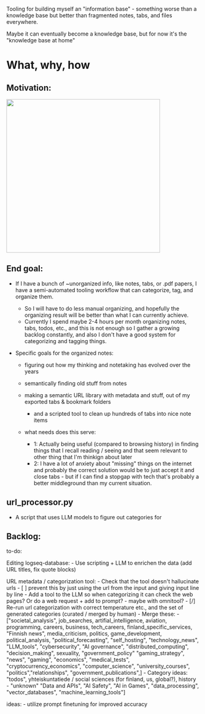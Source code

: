 Tooling for building myself an "information base" - something worse than a knowledge base but better than fragmented notes, tabs, and files everywhere.

Maybe it can eventually become a knowledge base, but for now it's the "knowledge base at home"

# What, why, how

## Motivation:
<img src="https://github.com/user-attachments/assets/b5bbb415-b62c-403d-b4c3-ebd4d3c42001" width=400>

## End goal:

- If I have a bunch of ~unorganized info, like notes, tabs, or .pdf papers, I have a semi-automated tooling workflow that can categorize, tag, and organize them.
  - So I will have to do less manual organizing, and hopefully the organizing result will be better than what I can currently achieve.
  - Currently I spend maybe 2-4 hours per month organizing notes, tabs, todos, etc., and this is not enough so I gather a growing backlog constantly, and also I don't have a good system for categorizing and tagging things.

- Specific goals for the organized notes:   
    - figuring out how my thinking and notetaking has evolved over the years
    - semantically finding old stuff from notes
    - making a semantic URL library with metadata and stuff, out of my exported tabs & bookmark folders
        -  and a scripted tool to clean up hundreds of tabs into nice note items
  
  - what needs does this serve:
    - 1: Actually being useful (compared to browsing history) in finding things that I recall reading / seeing and that seem relevant to other thing that I'm thinkign about later
    - 2: I have a lot of anxiety about "missing" things on the internet and probably the correct solution would be to just accept it and close tabs - but if I can find a stopgap with tech that's probably a better middleground than my current situation.


## url_processor.py
- A script that uses LLM models to figure out categories for

## Backlog:



to-do:

Editing logseq-database:
    - Use scripting + LLM to enrichen the data (add URL titles, fix quote blocks)


URL metadata / categorization tool:
    - Check that the tool doesn't hallucinate urls
        - [ ] prevent this by just using the url from the input and giving input line by line
    - Add a tool to the LLM so when categorizing it can check the web pages? Or do a web request + add to prompt?
        - maybe with omnitool?
    - [/] Re-run url categorization with correct temperature etc., and the set of generated categories (curated / merged by human)
        - Merge these:         - ["societal_analysis", job_searches, artifial_intelligence, aviation, programming, careers, business, tech_careers, finland_specific_services, "Finnish news", media_criticism, politics, game_development, political_analysis, "political_forecasting", "self_hosting", "technology_news", "LLM_tools", "cybersecurity", "AI governance", "distributed_computing", "decision_making", sexuality, "government_policy" "gaming_strategy", "news", "gaming", "economics", "medical_tests", "cryptocurrency_economics", "computer_science", "university_courses", "politics","relationships", "government_publications",]
            - Category ideas: "todos", yhteiskuntatiede / social sciences (for finland, us, global?), history
            - "unknown" "Data and APIs", "AI Safety", "AI in Games", "data_processing", "vector_databases", "machine_learning_tools"]


ideas:
    - utilize prompt finetuning for improved accuracy
